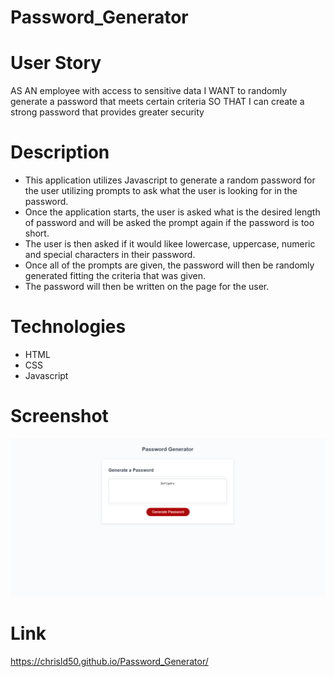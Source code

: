 # Password_Generator

# User Story
AS AN employee with access to sensitive data
I WANT to randomly generate a password that meets certain criteria
SO THAT I can create a strong password that provides greater security

# Description
* This application utilizes Javascript to generate a random password for the user utilizing prompts to ask what the user is looking for in the password. 
* Once the application starts, the user is asked what is the desired length of password and will be asked the prompt again if the password is too short.
* The user is then asked if it would likee lowercase, uppercase, numeric and special characters in their password.
* Once all of the prompts are given, the password will then be randomly generated fitting the criteria that was given.
* The password will then be written on the page for the user. 

# Technologies
* HTML
* CSS
* Javascript

# Screenshot
![Alt Text](/Assets/Password%20Generator%20Image.png)

# Link
https://chrisld50.github.io/Password_Generator/